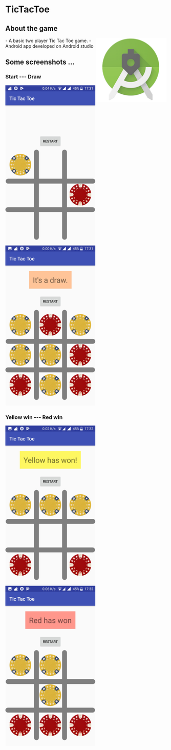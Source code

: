 # TicTacToe

## About the game
<img src="androidStudio.png" height="200"  align="right" style="float:right" />
  - A basic two player Tic Tac Toe game.
  - Android app developed on Android studio 


## Some screenshots ...
### Start --- Draw
<img src="Start.jpg" height="500"  align="left" />

<img src="Draw.jpg" height="500"  />

### Yellow win --- Red win
<img src="YellowWins.jpg" height="500" align="left" />

<img src="RedWins.jpg" height="500"   />

